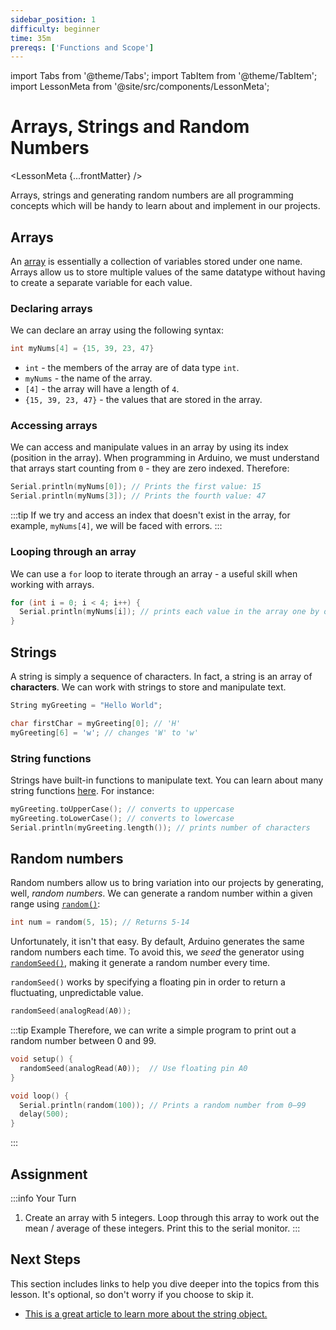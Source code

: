 ```yaml
---
sidebar_position: 1
difficulty: beginner
time: 35m
prereqs: ['Functions and Scope']
---
```


import Tabs from '@theme/Tabs';
import TabItem from '@theme/TabItem';
import LessonMeta from '@site/src/components/LessonMeta';

# Arrays, Strings and Random Numbers

<LessonMeta {...frontMatter} />

Arrays, strings and generating random numbers are all programming concepts which will be handy to learn about and implement in our projects. 

## Arrays

An [array](https://docs.arduino.cc/language-reference/en/variables/data-types/array/) is essentially a collection of variables stored under one name. Arrays allow us to store multiple values of the same datatype without having to create a separate variable for each value. 

### Declaring arrays

We can declare an array using the following syntax:

```cpp
int myNums[4] = {15, 39, 23, 47}
```

- `int` - the members of the array are of data type `int`. 
- `myNums` - the name of the array.
- `[4]` - the array will have a length of `4`.
- `{15, 39, 23, 47}` - the values that are stored in the array. 

### Accessing arrays

We can access and manipulate values in an array by using its index (position in the array). When programming in Arduino, we must understand that arrays start counting from `0` - they are zero indexed. Therefore:

```cpp
Serial.println(myNums[0]); // Prints the first value: 15
Serial.println(myNums[3]); // Prints the fourth value: 47
```

:::tip
If we try and access an index that doesn't exist in the array, for example, `myNums[4]`, we will be faced with errors. 
:::

### Looping through an array

We can use a `for` loop to iterate through an array - a useful skill when working with arrays. 

```cpp
for (int i = 0; i < 4; i++) {
  Serial.println(myNums[i]); // prints each value in the array one by one
}
```

## Strings

A string is simply a sequence of characters. In fact, a string is an array of **characters**. We can work with strings to store and manipulate text. 

```cpp
String myGreeting = "Hello World";

char firstChar = myGreeting[0]; // 'H'
myGreeting[6] = 'w'; // changes 'W' to 'w'
```

### String functions

Strings have built-in functions to manipulate text. You can learn about many string functions [here](https://docs.arduino.cc/language-reference/en/variables/data-types/stringObject/). For instance:

```cpp
myGreeting.toUpperCase(); // converts to uppercase
myGreeting.toLowerCase(); // converts to lowercase
Serial.println(myGreeting.length()); // prints number of characters
```

## Random numbers

Random numbers allow us to bring variation into our projects by generating, well, *random numbers*. We can generate a random number within a given range using [`random()`](https://docs.arduino.cc/language-reference/en/functions/random-numbers/random/):

```cpp
int num = random(5, 15); // Returns 5-14
```

Unfortunately, it isn't that easy. By default, Arduino generates the same random numbers each time. To avoid this, we *seed* the generator using [`randomSeed()`](https://docs.arduino.cc/language-reference/en/functions/random-numbers/randomSeed/), making it generate a random number every time.

`randomSeed()` works by specifying a floating pin in order to return a fluctuating, unpredictable value.

```cpp
randomSeed(analogRead(A0));
```

:::tip Example
Therefore, we can write a simple program to print out a random number between 0 and 99. 

```cpp
void setup() {
  randomSeed(analogRead(A0));  // Use floating pin A0
}

void loop() {
  Serial.println(random(100)); // Prints a random number from 0–99
  delay(500);
}
```
:::

## Assignment 

:::info Your Turn
1. Create an array with 5 integers. Loop through this array to work out the mean / average of these integers. Print this to the serial monitor. 
:::

## Next Steps

This section includes links to help you dive deeper into the topics from this lesson. It's optional, so don't worry if you choose to skip it.

- [This is a great article to learn more about the string object.](https://www.tutorialspoint.com/arduino/arduino_string_object.htm)
